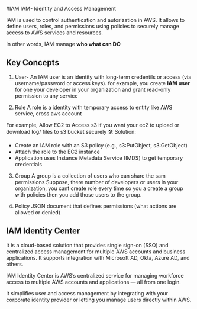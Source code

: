 #IAM
IAM- Identity and Access Management

IAM is used to control authentication and autorization in AWS. It allows to define users, roles,  and permissions using policies to securely manage access to AWS services and resources.

In other words, IAM manage **who what can DO**

## Key Concepts
1. User- An IAM user is an identity with long-term credentils or access (via username/password or access keys).
for example, you create **IAM user** for one your developer in your organization and grant read-only permission to any service

2. Role
A role is a identity with temporary access to entity like AWS service, cross aws account

For example, Allow EC2 to Access s3 
if you want your ec2 to upload or download log/ files to s3 bucket securely
🛠️ Solution:
- Create an IAM role with an S3 policy (e.g., s3:PutObject, s3:GetObject)
- Attach the role to the EC2 instance
- Application uses Instance Metadata Service (IMDS) to get temporary credentials

3. Group
A group is a collection of users who can share the sam permissions
Suppose, there number of developers or users in your organization, you cant create role every time so you a create a group with policies then you add those users to the group.

4. Policy
JSON document that defines permissions (what actions are allowed or denied)


## IAM Identity Center 
It is a cloud-based solution that provides single sign-on (SSO) and centralized access management for multiple AWS accounts and business applications. It supports integration with Microsoft AD, Okta, Azure AD, and others.

IAM Identity Center is AWS’s centralized service for managing workforce access to multiple AWS accounts and applications — all from one login.

It simplifies user and access management by integrating with your corporate identity provider or letting you manage users directly within AWS.

